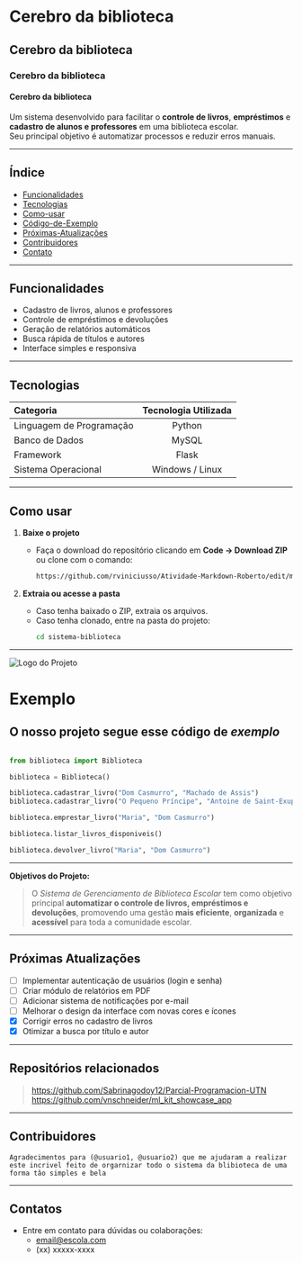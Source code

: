 # Cerebro da biblioteca
## Cerebro da biblioteca
### Cerebro da biblioteca
#### Cerebro da biblioteca

Um sistema desenvolvido para facilitar o **controle de livros**, **empréstimos** e **cadastro de alunos e professores** em uma biblioteca escolar.  
Seu principal objetivo é automatizar processos e reduzir erros manuais.

---

##  Índice
- [Funcionalidades](#funcionalidades)
- [Tecnologias](#tecnologias)
- [Como-usar](#como-usar)
- [Código-de-Exemplo](#exemplo)
- [Próximas-Atualizações](#próximas-atualizações)
- [Contribuidores](#contribuidores)
- [Contato](#contatos)

---

##  Funcionalidades
- Cadastro de livros, alunos e professores  
- Controle de empréstimos e devoluções  
- Geração de relatórios automáticos  
- Busca rápida de títulos e autores  
- Interface simples e responsiva  

---

##  Tecnologias

| Categoria | Tecnologia Utilizada |
|:---|:---:|
| Linguagem de Programação | Python  |
| Banco de Dados           | MySQL  |
| Framework                | Flask  |
| Sistema Operacional      | Windows / Linux  |

---

##  Como usar

1. **Baixe o projeto**
   - Faça o download do repositório clicando em **Code → Download ZIP** ou clone com o comando:
     ```bash
     https://github.com/rviniciusso/Atividade-Markdown-Roberto/edit/main/Readme-Roberto.md
     ```

2. **Extraia ou acesse a pasta**
   - Caso tenha baixado o ZIP, extraia os arquivos.
   - Caso tenha clonado, entre na pasta do projeto:
     ```bash
     cd sistema-biblioteca
     ```

---

![Logo do Projeto](https://share.google/images/eFXWdGjPtva9B4C7b.png)
# Exemplo
## O nosso projeto segue esse código de _**exemplo**_

```python

from biblioteca import Biblioteca

biblioteca = Biblioteca()

biblioteca.cadastrar_livro("Dom Casmurro", "Machado de Assis")
biblioteca.cadastrar_livro("O Pequeno Príncipe", "Antoine de Saint-Exupéry")

biblioteca.emprestar_livro("Maria", "Dom Casmurro")

biblioteca.listar_livros_disponiveis()

biblioteca.devolver_livro("Maria", "Dom Casmurro")
```
---
 **Objetivos do Projeto:**
> O *Sistema de Gerenciamento de Biblioteca Escolar* tem como objetivo principal **automatizar o controle de livros, empréstimos e devoluções**, promovendo uma gestão **mais eficiente**, **organizada** e **acessível** para toda a comunidade escolar.

---

## Próximas Atualizações

- [ ] Implementar autenticação de usuários (login e senha)
- [ ] Criar módulo de relatórios em PDF
- [ ] Adicionar sistema de notificações por e-mail
- [ ] Melhorar o design da interface com novas cores e ícones
- [x] Corrigir erros no cadastro de livros
- [x] Otimizar a busca por título e autor

---

## Repositórios relacionados
> https://github.com/Sabrinagodoy12/Parcial-Programacion-UTN
> https://github.com/vnschneider/ml_kit_showcase_app

---
## Contribuidores
```
Agradecimentos para (@usuario1, @usuario2) que me ajudaram a realizar este incrivel feito de orgarnizar todo o sistema da blibioteca de uma forma tâo simples e bela
```
---
## Contatos 
* Entre em contato para dúvidas ou colaborações:
  * email@escola.com
  * (xx) xxxxx-xxxx
